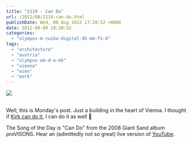 ```yaml
---
title: "2119 - Can Do"
url: /2012/08/2119-can-do.html
publishDate: Wed, 08 Aug 2012 17:20:52 +0000
date: 2012-08-08 19:20:52
categories: 
  - "olympus-m-zuiko-digital-45-mm-f1-8"
tags: 
  - "architecture"
  - "austria"
  - "olympus-om-d-e-m5"
  - "vienna"
  - "wien"
  - "work"
---
```

<div class="container">
<div class="center"><a target="_blank" href="https://d25zfm9zpd7gm5.cloudfront.net/1200x1200/2012/20120806_162557_lr.jpg"><img src="https://d25zfm9zpd7gm5.cloudfront.net/0600x0600/2012/20120806_162557_lr.jpg" /></a></div>
</div>
<br />

Well, this is Monday's post. Just a building in the heart of Vienna. I thought if <a href="http://visualsciencelab.blogspot.co.at/2012/08/the-strange-saga-of-sony-nex-7.html" target="_blank">Kirk can do it</a>, I can do it as well 🙂

 The Song of the Day is "Can Do" from the 2008 Giant Sand album proVISONS. Hear an (admittedly not so great) live version of <a href="http://www.youtube.com/watch?v=W5a8Yc-oDkk" target="_blank">YouTube</a>.

